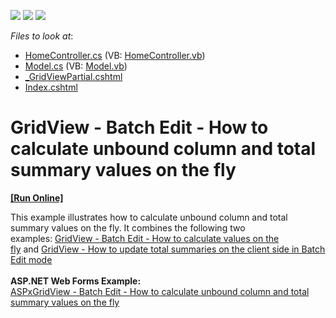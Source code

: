 <!-- default badges list -->
![](https://img.shields.io/endpoint?url=https://codecentral.devexpress.com/api/v1/VersionRange/128549521/14.1.4%2B)
[![](https://img.shields.io/badge/Open_in_DevExpress_Support_Center-FF7200?style=flat-square&logo=DevExpress&logoColor=white)](https://supportcenter.devexpress.com/ticket/details/T124151)
[![](https://img.shields.io/badge/📖_How_to_use_DevExpress_Examples-e9f6fc?style=flat-square)](https://docs.devexpress.com/GeneralInformation/403183)
<!-- default badges end -->
<!-- default file list -->
*Files to look at*:

* [HomeController.cs](./CS/GridViewBatchEdit/Controllers/HomeController.cs) (VB: [HomeController.vb](./VB/GridViewBatchEdit/Controllers/HomeController.vb))
* [Model.cs](./CS/GridViewBatchEdit/Models/Model.cs) (VB: [Model.vb](./VB/GridViewBatchEdit/Models/Model.vb))
* [_GridViewPartial.cshtml](./CS/GridViewBatchEdit/Views/Home/_GridViewPartial.cshtml)
* [Index.cshtml](./CS/GridViewBatchEdit/Views/Home/Index.cshtml)
<!-- default file list end -->
# GridView - Batch Edit - How to calculate unbound column and total summary values on the fly
<!-- run online -->
**[[Run Online]](https://codecentral.devexpress.com/t124151/)**
<!-- run online end -->


This example illustrates how to calculate unbound column and total summary values on the fly. It combines the following two examples: <a href="https://www.devexpress.com/Support/Center/p/T124603">GridView - Batch Edit - How to calculate values on the fly</a> and <a href="https://www.devexpress.com/Support/Center/p/T137186">GridView - How to update total summaries on the client side in Batch Edit mode</a> <br /><br /><strong>ASP.NET Web Forms Example:</strong><a href="https://www.devexpress.com/Support/Center/p/T116925"><br />ASPxGridView - Batch Edit - How to calculate unbound column and total summary values on the fly</a><br /><br />

<br/>


